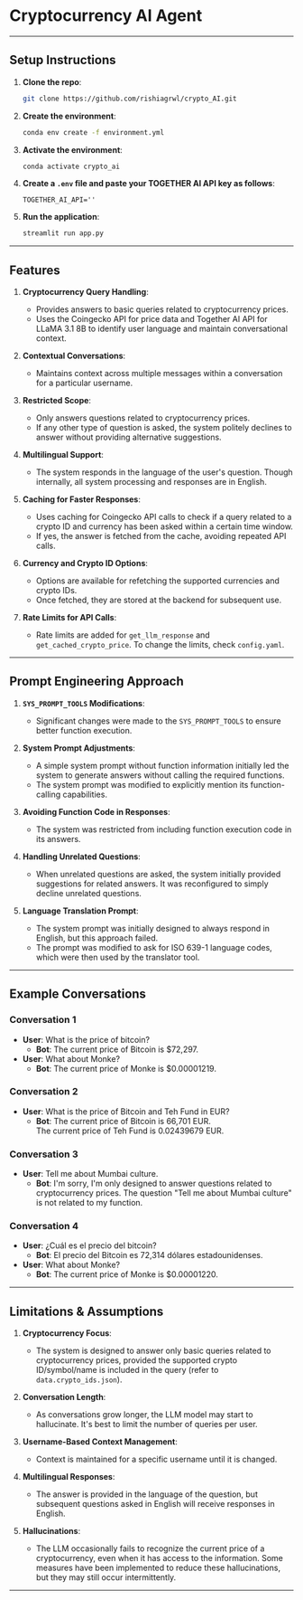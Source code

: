 # Cryptocurrency AI Agent

---

## Setup Instructions

1. **Clone the repo**:
    ```bash
    git clone https://github.com/rishiagrwl/crypto_AI.git 
    ```   

2. **Create the environment**:
    ```bash
    conda env create -f environment.yml
    ```
3. **Activate the environment**:
    ```bash
    conda activate crypto_ai
    ```
4. **Create a `.env` file and paste your TOGETHER AI API key as follows**:
    ```env
    TOGETHER_AI_API=''
    ```
5. **Run the application**:
    ```bash
    streamlit run app.py
    ```

---

## Features

1. **Cryptocurrency Query Handling**:
   - Provides answers to basic queries related to cryptocurrency prices.
   - Uses the Coingecko API for price data and Together AI API for LLaMA 3.1 8B to identify user language and maintain conversational context.
  
2. **Contextual Conversations**:
   - Maintains context across multiple messages within a conversation for a particular username.

3. **Restricted Scope**:
   - Only answers questions related to cryptocurrency prices.
   - If any other type of question is asked, the system politely declines to answer without providing alternative suggestions.

4. **Multilingual Support**:
   - The system responds in the language of the user's question. Though internally, all system processing and responses are in English.
   
5. **Caching for Faster Responses**:
   - Uses caching for Coingecko API calls to check if a query related to a crypto ID and currency has been asked within a certain time window.
   - If yes, the answer is fetched from the cache, avoiding repeated API calls.

6. **Currency and Crypto ID Options**:
   - Options are available for refetching the supported currencies and crypto IDs.
   - Once fetched, they are stored at the backend for subsequent use.

7. **Rate Limits for API Calls**:
   - Rate limits are added for `get_llm_response` and `get_cached_crypto_price`. To change the limits, check `config.yaml`.

---

## Prompt Engineering Approach

1. **`SYS_PROMPT_TOOLS` Modifications**:
   - Significant changes were made to the `SYS_PROMPT_TOOLS` to ensure better function execution.

2. **System Prompt Adjustments**:
   - A simple system prompt without function information initially led the system to generate answers without calling the required functions.
   - The system prompt was modified to explicitly mention its function-calling capabilities.

3. **Avoiding Function Code in Responses**:
   - The system was restricted from including function execution code in its answers.

4. **Handling Unrelated Questions**:
   - When unrelated questions are asked, the system initially provided suggestions for related answers. It was reconfigured to simply decline unrelated questions.

5. **Language Translation Prompt**:
   - The system prompt was initially designed to always respond in English, but this approach failed.
   - The prompt was modified to ask for ISO 639-1 language codes, which were then used by the translator tool.

---

## Example Conversations

### Conversation 1
- **User**: What is the price of bitcoin?
  - **Bot**: The current price of Bitcoin is $72,297.
- **User**: What about Monke?
  - **Bot**: The current price of Monke is $0.00001219.

### Conversation 2
- **User**: What is the price of Bitcoin and Teh Fund in EUR?
  - **Bot**: The current price of Bitcoin is 66,701 EUR.  
    The current price of Teh Fund is 0.02439679 EUR.

### Conversation 3
- **User**: Tell me about Mumbai culture.
  - **Bot**: I'm sorry, I'm only designed to answer questions related to cryptocurrency prices. The question "Tell me about Mumbai culture" is not related to my function.

### Conversation 4
- **User**: ¿Cuál es el precio del bitcoin?
  - **Bot**: El precio del Bitcoin es 72,314 dólares estadounidenses.
- **User**: What about Monke?
  - **Bot**: The current price of Monke is $0.00001220.

---

## Limitations & Assumptions

1. **Cryptocurrency Focus**:
   - The system is designed to answer only basic queries related to cryptocurrency prices, provided the supported crypto ID/symbol/name is included in the query (refer to `data.crypto_ids.json`).

2. **Conversation Length**:
   - As conversations grow longer, the LLM model may start to hallucinate. It's best to limit the number of queries per user.

3. **Username-Based Context Management**:
   - Context is maintained for a specific username until it is changed.

4. **Multilingual Responses**:
   - The answer is provided in the language of the question, but subsequent questions asked in English will receive responses in English.

5. **Hallucinations**:
   - The LLM occasionally fails to recognize the current price of a cryptocurrency, even when it has access to the information. Some measures have been implemented to reduce these hallucinations, but they may still occur intermittently.

---
